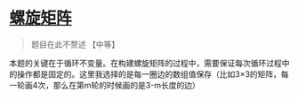 # [螺旋矩阵](https://leetcode.cn/problems/spiral-matrix-ii/description/)
> 题目在此不赘述 【中等】

本题的关键在于循环不变量。在构建螺旋矩阵的过程中，需要保证每次循环过程中的操作都是固定的。这里我选择的是每一圈边的数组值保存（比如3×3的矩阵，每一轮画4次，那么在第m轮的时候画的是3-m长度的边）
